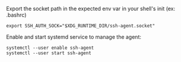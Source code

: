 Export the socket path in the expected env var in your shell's init (ex: .bashrc)

```
export SSH_AUTH_SOCK="$XDG_RUNTIME_DIR/ssh-agent.socket"
```

Enable and start systemd service to manage the agent:

```
systemctl --user enable ssh-agent
systemctl --user start ssh-agent
```
